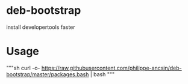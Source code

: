 # deb-bootstrap
install developertools faster

# Usage
"""sh
curl -o- https://raw.githubusercontent.com/philippe-ancsin/deb-bootstrap/master/packages.bash | bash
"""
